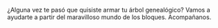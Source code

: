 ¿Alguna vez te pasó que quisiste armar tu árbol genealógico? Vamos a ayudarte a partir del maravilloso mundo de los bloques. Acompañanos.  